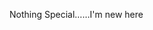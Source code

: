 Nothing Special……I'm new here

<!---
Rain-Shuoyu/Rain-Shuoyu is a ✨ special ✨ repository because its `README.md` (this file) appears on your GitHub profile.
You can click the Preview link to take a look at your changes.
--->
